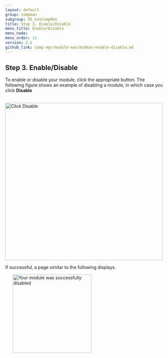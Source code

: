 ```yaml
---
layout: default 
group: compman
subgroup: 05_UseCompMan
title: Step 3. Enable/Disable
menu_title: Enable/Disable
menu_node: 
menu_order: 11
version: 2.2
github_link: comp-mgr/module-man/modman-enable-disable.md
---
```


## Step 3. Enable/Disable
To enable or disable your module, click the appropriate button. The following figure shows an example of disabling a module, in which case you click **Disable**

&nbsp;&nbsp;&nbsp;&nbsp;&nbsp;&nbsp;<img src="{{ site.baseurl }}common/images/modman_actions_disable.png" width="500px" alt="Click Disable">

If successful, a page similar to the following displays.

&nbsp;&nbsp;&nbsp;&nbsp;&nbsp;&nbsp;<img src="{{ site.baseurl }}common/images/modman_disable_success.png" width="250px" alt="Your module was successfully disabled">
